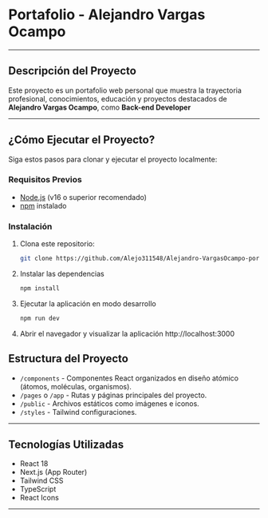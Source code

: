 # Portafolio - Alejandro Vargas Ocampo

---

##  Descripción del Proyecto

Este proyecto es un portafolio web personal que muestra la trayectoria profesional, conocimientos, educación y proyectos destacados de **Alejandro Vargas Ocampo**, como **Back-end Developer** 

---

## ¿Cómo Ejecutar el Proyecto?

Siga estos pasos para clonar y ejecutar el proyecto localmente:

### Requisitos Previos

- [Node.js](https://nodejs.org/) (v16 o superior recomendado)
- [npm](https://www.npmjs.com/)  instalado

### Instalación

1. Clona este repositorio:

   ```bash
   git clone https://github.com/Alejo311548/Alejandro-VargasOcampo-portafolio.git
   

2. Instalar las dependencias
   ```bash
   npm install

3. Ejecutar la aplicación en modo desarrollo
   ```bash
   npm run dev

4. Abrir el navegador y visualizar la aplicación
http://localhost:3000

##  Estructura del Proyecto

- `/components` - Componentes React organizados en diseño atómico (átomos, moléculas, organismos).
- `/pages` o `/app` - Rutas y páginas principales del proyecto.
- `/public` - Archivos estáticos como imágenes e iconos.
- `/styles` -  Tailwind configuraciones.

---

##  Tecnologías Utilizadas

- React 18
- Next.js (App Router)
- Tailwind CSS
- TypeScript
- React Icons

---



